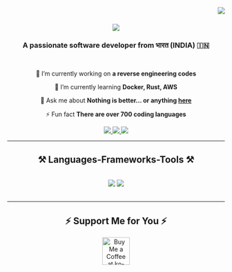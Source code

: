 <img align="right" src="https://visitor-badge.laobi.icu/badge?page_id=jyotidwi.jyotidwi" />

<h1 align="center">
    <img src="https://readme-typing-svg.herokuapp.com/?font=Righteous&size=35&center=true&vCenter=true&width=500&height=70&duration=4000&lines=Hi+There!+👋;+I'm+Jyoti+Dwivedi!;" />
</h1>

<h3 align="center">A passionate software developer from भारत (INDIA) 🇮🇳</h3>

<br/>

<div align="center">
 
 🔭 I’m currently working on **a reverse engineering codes**
 
 🌱 I’m currently learning **Docker, Rust, AWS**

💬 Ask me about **Nothing is better... or anything [here](https://github.com/jyotidwi/jyotidwi/issues)**

⚡ Fun fact **There are over 700 coding languages**

 </div>
 
<div align="center"> 
  <a href="mailto:Jyotsnanand.jnd2000@gmail.com">
    <img src="https://img.shields.io/badge/Gmail-333333?style=for-the-badge&logo=gmail&logoColor=red" />
  </a>
  <a href="https://linkedin.com/in/jyotsnanand" target="_blank">
    <img src="https://img.shields.io/badge/LinkedIn-0077B5?style=for-the-badge&logo=linkedin&logoColor=white" target="_blank" />
  </a>
  <a href="https://jyotidwi.github.io" target="_blank">
     <img src="https://img.shields.io/badge/Portfolio-FF5722?style=for-the-badge&logo=todoist&logoColor=white" target="_blank" /> <!-- sqlite, safari, google-chrome are other good icon options -->
  </a>
</div>

 <hr/>
 
<h2 align="center">⚒️ Languages-Frameworks-Tools ⚒️</h2>
<br/>
<div align="center">
    <img src="https://skillicons.dev/icons?i=react,bootstrap,html,css,vscode,github,figma,git,r" />
    <img src="https://skillicons.dev/icons?i=nodejs,python,javascript,c,java,mysql" /><br>
</div>

<br/>
<hr/>

<h2 align="center">⚡ Support Me for You ⚡</h2>

<div align="center">
<a href='https://ko-fi.com/jyotidwi' target='_blank'><img height='64' style='border:0px;height:64px;' src='https://storage.ko-fi.com/cdn/kofi1.png?v=3' border='0' alt='Buy Me a Coffee at ko-fi.com' /></a>
</div>

<br/>
